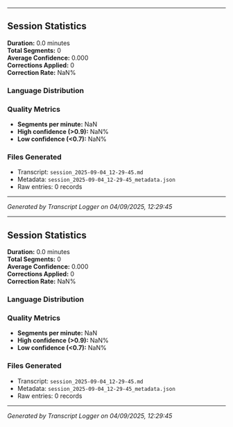 

---

## Session Statistics

**Duration:** 0.0 minutes  
**Total Segments:** 0  
**Average Confidence:** 0.000  
**Corrections Applied:** 0  
**Correction Rate:** NaN%

### Language Distribution


### Quality Metrics
- **Segments per minute:** NaN
- **High confidence (>0.9):** NaN%
- **Low confidence (<0.7):** NaN%

### Files Generated
- Transcript: `session_2025-09-04_12-29-45.md`
- Metadata: `session_2025-09-04_12-29-45_metadata.json`
- Raw entries: 0 records

---
*Generated by Transcript Logger on 04/09/2025, 12:29:45*


---

## Session Statistics

**Duration:** 0.0 minutes  
**Total Segments:** 0  
**Average Confidence:** 0.000  
**Corrections Applied:** 0  
**Correction Rate:** NaN%

### Language Distribution


### Quality Metrics
- **Segments per minute:** NaN
- **High confidence (>0.9):** NaN%
- **Low confidence (<0.7):** NaN%

### Files Generated
- Transcript: `session_2025-09-04_12-29-45.md`
- Metadata: `session_2025-09-04_12-29-45_metadata.json`
- Raw entries: 0 records

---
*Generated by Transcript Logger on 04/09/2025, 12:29:45*
